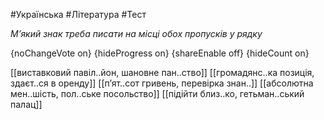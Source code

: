 #Українська #Література #Тест

*М’який знак треба писати на місці обох пропусків у рядку*

{noChangeVote on}
{hideProgress on}
{shareEnable off}
{hideCount on}

[[виставковий павіл..йон, шановне пан..ство]]
[[громадянс..ка позиція, здаєт..ся в оренду]]
[[п’ят..сот гривень, перевірка знан..]]
[[абсолютна мен..шість, пол..ське посольство]]
[[підійти близ..ко, гетьман..ський палац]]
